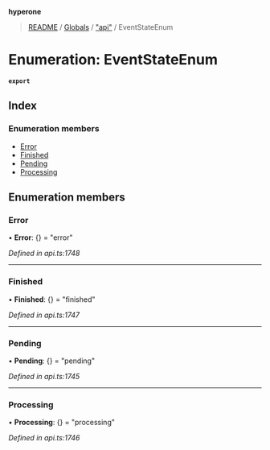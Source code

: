**hyperone**

> [README](../README.md) / [Globals](../globals.md) / ["api"](../modules/_api_.md) / EventStateEnum

# Enumeration: EventStateEnum

**`export`** 

## Index

### Enumeration members

* [Error](_api_.eventstateenum.md#error)
* [Finished](_api_.eventstateenum.md#finished)
* [Pending](_api_.eventstateenum.md#pending)
* [Processing](_api_.eventstateenum.md#processing)

## Enumeration members

### Error

•  **Error**: {} = "error"

*Defined in api.ts:1748*

___

### Finished

•  **Finished**: {} = "finished"

*Defined in api.ts:1747*

___

### Pending

•  **Pending**: {} = "pending"

*Defined in api.ts:1745*

___

### Processing

•  **Processing**: {} = "processing"

*Defined in api.ts:1746*
